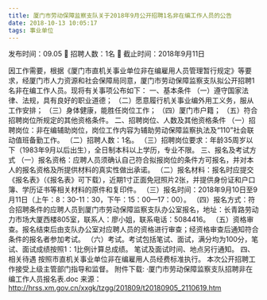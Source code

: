 ```yaml
---
title: 厦门市劳动保障监察支队关于2018年9月公开招聘1名非在编工作人员的公告
date: 2018-10-13 10:05:17
tags: 事业单位
---
```

发布时间：09.05   🌟   招聘人数：1名   🌈   截止时间：2018年9月11日
<!-- more -->

因工作需要，根据《厦门市直机关事业单位非在编雇用人员管理暂行规定》等要求，经厦门市人力资源和社会保障局同意，厦门市劳动保障监察支队拟公开招聘1名非在编工作人员。现将有关事项公布如下：
一、基本条件
（一）遵守国家法律、法规，具有良好的职业道德；
（二）愿意履行机关事业编外用工义务，服从工作安排；
（三）身体健康，能胜任岗位工作；
（四）厦门市户籍；
（五）符合招聘岗位所规定的其他资格条件。
二、招聘岗位、人数及其他资格条件
（一）招聘岗位：非在编辅助岗位，岗位工作内容为辅助劳动保障监察执法及“110”社会联动值班备勤工作。
（二）招聘人数：1名。
（三）招聘岗位要求：年龄35周岁以下（1983年9月以后出生），全日制本科以上学历，专业不限。
三、报名及考试方式
（一）报名资格：应聘人员须确认自己符合拟报岗位的条件方可报名，并对本人的报名资格及所提供材料的真实性做出承诺。
（二）报名材料：报名时应提交《报名表》（《报名表》可下载），近期1寸正面免冠照片2张，并提供身份证和户口簿、学历证书等相关材料的原件和复印件。
（三）报名时间：2018年9月10日至9月11日（上午：8：30-11：30，下午：15：00—17：00）。
（四）报名方式：符合招聘条件的应聘人员到厦门市劳动保障监察支队办公室报名，地址：长青路劳动力市场大厦西楼805室，联系人：廖小姐，联系电话：5084416。
（五）资格审查。报名结束后由支队办公室对应聘人员的资格进行审查；经资格审查后通知符合条件的报名者参加考试。
（六）考试。考试包括笔试、面试，满分均为100分，笔试、面试成绩按照1：1比例计算总成绩。
笔试及面试时间、地点另行通知。
四、相关待遇
按照市直机关事业单位非在编雇用人员经费标准执行。
本次公开招聘工作接受上级主管部门指导和监督。
附件下载:
·厦门市劳动保障监察支队招聘非在编工作人员报名表.doc
来源：
http://hrss.xm.gov.cn/xxgk/tzgg/201809/t20180905_2110619.htm
 
 